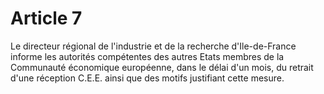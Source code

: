 # Article 7

Le directeur régional de l'industrie et de la recherche d'Ile-de-France informe les autorités compétentes des autres Etats membres de la Communauté économique européenne, dans le délai d'un mois, du retrait d'une réception C.E.E. ainsi que des motifs justifiant cette mesure.
